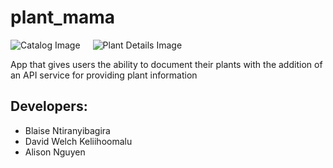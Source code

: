 # plant_mama

<!DOCTYPE html>
<html>
<head>
<style>
  .image-container {
    display: flex;
    gap: 20px; /* Adjust the gap between images */
  }

  .image-container img {
    width: auto;
    height: auto;
    max-width: 50%; /* Adjust the maximum width of the images */
    max-height: 50vh; /* Adjust the maximum height of the images */
  }
</style>
</head>
<body>

<div class="image-container">
  <img src="https://github.com/Davidwk123/CPSC-4250-PlantMama/assets/74224822/376a9b2f-a6c3-48f6-97a4-c9616bd3368d" alt="Catalog Image">
  <img src="https://github.com/Davidwk123/CPSC-4250-PlantMama/assets/74224822/18a67166-7f0b-4f06-be35-b8cb3a0267e7" alt="Plant Details Image">
</div>

</body>
</html>



App that gives users the ability to document their plants with the addition of an API service for providing plant information

## Developers:
- Blaise Ntiranyibagira
- David Welch Keliihoomalu
- Alison Nguyen 

